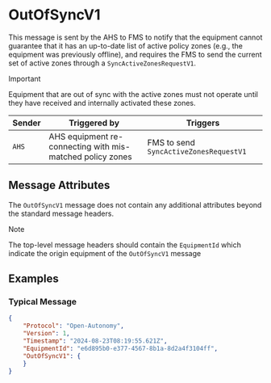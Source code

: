 # OutOfSyncV1

This message is sent by the AHS to FMS to notify that the equipment cannot guarantee that it has an up-to-date list of active policy zones (e.g., the equipment was previously offline), and requires the FMS to send the current set of active zones through a `SyncActiveZonesRequestV1`. 

> [!IMPORTANT]
> Equipment that are out of sync with the active zones must not operate until they have received and internally activated these zones.

| Sender | Triggered by | Triggers |
| --- | --- | --- |
| `AHS`  | AHS equipment re-connecting with mis-matched policy zones | FMS to send `SyncActiveZonesRequestV1` |

## Message Attributes

The `OutOfSyncV1` message does not contain any additional attributes beyond the standard message headers.

>[!NOTE]
> The top-level message headers should contain the `EquipmentId` which indicate the origin equipment of the `OutOfSyncV1` message 

## Examples
### Typical Message
```JSON
{
    "Protocol": "Open-Autonomy",
    "Version": 1,
    "Timestamp": "2024-08-23T08:19:55.621Z",
    "EquipmentId": "e6d895b0-e377-4567-8b1a-8d2a4f3104ff",
    "OutOfSyncV1": {
    }
}
```